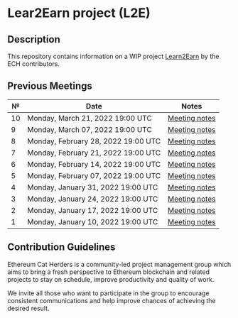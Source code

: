 # Lear2Earn project (L2E)

## Description
This repository contains information on a WIP project [Learn2Earn](https://hackmd.io/@poojaranjan/Learn2Earn) by the ECH contributors.

## Previous Meetings

 №  | Date                             | Notes          |
--- | -------------------------------- | -------------- |
  10| Monday, March 21, 2022 19:00 UTC | [Meeting notes](https://hackmd.io/@poojaranjan/L2Emeetingnotes#Meeting-10)|
  9 | Monday, March 07, 2022 19:00 UTC | [Meeting notes](https://hackmd.io/@poojaranjan/L2Emeetingnotes#Meeting-9)|
  8 | Monday, February 28, 2022 19:00 UTC | [Meeting notes](https://hackmd.io/@poojaranjan/L2Emeetingnotes#Meeting-8)|
  7 | Monday, February 21, 2022 19:00 UTC | [Meeting notes](https://hackmd.io/@poojaranjan/L2Emeetingnotes#Meeting-7)|
  6 | Monday, February 14, 2022 19:00 UTC | [Meeting notes](https://hackmd.io/@poojaranjan/L2Emeetingnotes#Meeting-6)|
  5 | Monday, February 07, 2022 19:00 UTC | [Meeting notes](https://hackmd.io/@poojaranjan/L2Emeetingnotes#Meeting-5)|
  4 | Monday, January 31, 2022 19:00 UTC  | [Meeting notes](https://hackmd.io/@poojaranjan/L2Emeetingnotes#Meeting-4) |
  3 | Monday, January 24, 2022 19:00 UTC  | [Meeting notes](https://hackmd.io/@poojaranjan/L2Emeetingnotes#Meeting-3) |
  2 | Monday, January 17, 2022 19:00 UTC  | [Meeting notes](https://hackmd.io/@poojaranjan/L2Emeetingnotes#Meeting-2) |
  1 | Monday, January 10, 2022 19:00 UTC  | [Meeting notes](https://hackmd.io/@poojaranjan/L2Emeetingnotes#Meeting-1) |


## Contribution Guidelines

Ethereum Cat Herders is a community-led project management group which aims to bring a fresh perspective to Ethereum blockchain and related projects to stay on schedule, improve productivity and quality of work.

We invite all those who want to participate in the group to encourage consistent communications and help improve chances of achieving the desired result.
